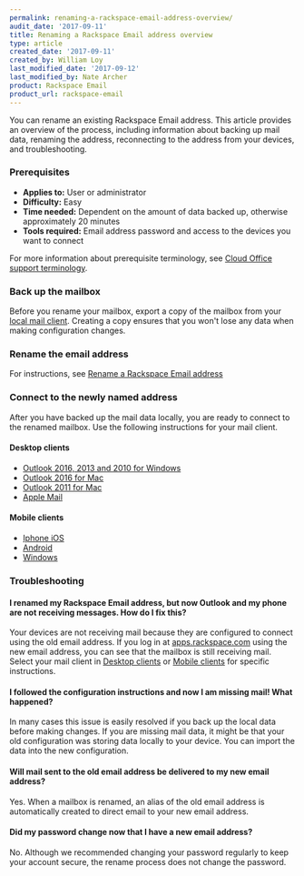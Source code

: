 ```yaml
---
permalink: renaming-a-rackspace-email-address-overview/
audit_date: '2017-09-11'
title: Renaming a Rackspace Email address overview
type: article
created_date: '2017-09-11'
created_by: William Loy
last_modified_date: '2017-09-12'
last_modified_by: Nate Archer
product: Rackspace Email
product_url: rackspace-email
---
```


You can rename an existing Rackspace Email address. This article provides an overview of the process, including information about backing up mail data, renaming the address, reconnecting to the address from your devices, and troubleshooting.

### Prerequisites

- **Applies to:** User or administrator
- **Difficulty:** Easy
- **Time needed:** Dependent on the amount of data backed up, otherwise approximately 20 minutes
- **Tools required:**  Email address password and access to the devices you want to connect

For more information about prerequisite terminology, see [Cloud Office support terminology](/how-to/cloud-office-support-terminology/).


### Back up the mailbox

Before you rename your mailbox, export a copy of the mailbox from your [local mail client](/how-to/cloud-office-support-terminology). Creating a copy ensures that you won't lose any data when making configuration changes.

### Rename the email address

For instructions, see [Rename a Rackspace Email address](/how-to/rename-a-rackspace-email-address)

### Connect to the newly named address

After you have backed up the mail data locally, you are ready to connect to the renamed mailbox. Use the following instructions for your mail client.

#### Desktop clients

- [Outlook 2016, 2013 and 2010 for Windows](/how-to/configure-a-renamed-email-address-on-outlook-for-windows)
- [Outlook 2016 for Mac](/how-to/configure-a-renamed-email-address-on-outlook-2016-for-mac)
- [Outlook 2011 for Mac](/how-to/configure-a-renamed-email-address-on-outlook-2011-for-mac)
- [Apple Mail](/how-to/configure-a-renamed-email-address-in-apple-mail)

#### Mobile clients

- [Iphone iOS](/how-to/configure-a-renamed-email-address-on-iphone-iOS)
- [Android](/how-to/configure-a-renamed-email-address-configuration-for-android-mobile-phone)
- [Windows](/how-to/configure-a-renamed-email-address-configuration-for-windows-mobile-phone)

### Troubleshooting

#### I renamed my Rackspace Email address, but now Outlook and my phone are not receiving messages. How do I fix this?

Your devices are not receiving mail because they are configured to connect using the old email address. If you log in at [apps.rackspace.com](apps.rackspace.com) using the new email address, you can see that the mailbox is still receiving mail. Select your mail client in [Desktop clients](#desktop-clients) or [Mobile clients](#mobile-clients) for specific instructions.

#### I followed the configuration instructions and now I am missing mail! What happened?

In many cases this issue is easily resolved if you back up the local data before making changes. If you are missing mail data, it might be that your old configuration was storing data locally to your device. You can import the data into the new configuration.

#### Will mail sent to the old email address be delivered to my new email address?

Yes. When a mailbox is renamed, an alias of the old email address is automatically created to direct email to your new email address.

#### Did my password change now that I have a new email address?

No. Although we recommended changing your password regularly to keep your account secure, the rename process does not change the password.
